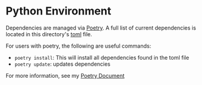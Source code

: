 # Python Environment  

Dependencies are managed via [Poetry](https://python-poetry.org/docs/). A full list of current dependencies is located in this directory's [toml](https://github.com/Drixitel/Iris-Adafruit-GPS/blob/main/pythonEnv/pyproject.toml) file. 

For users with poetry, the following are useful commands: 
- `poetry install`: This will install all dependencies found in the toml file 
- `poetry update`: updates dependencies

For more information, see my [Poetry Document](https://github.com/Drixitel/Poetry)
